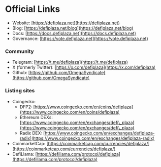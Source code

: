 # Official Links

* Website: [https://defiplaza.net](https://defiplaza.net)
* Blog: [https://defiplaza.net/blog](https://defiplaza.net/blog)
* Docs: [https://docs.defiplaza.net](https://docs.defiplaza.net)
* Governance: [https://vote.defiplaza.net](https://vote.defiplaza.net)

### Community

* Telegram: [https://t.me/defiplaza](https://t.me/defiplaza)
* X (formerly Twitter): [https://x.com/defiplaza](https://x.com/defiplaza)
* Github: [https://github.com/OmegaSyndicate](https://github.com/OmegaSyndicate)

### Listing sites

* Coingecko:&#x20;
  * DFP2: [https://www.coingecko.com/en/coins/defiplaza](https://www.coingecko.com/en/coins/defiplaza)
  * Ethereum DEXs: [https://www.coingecko.com/en/exchanges/defi\_plaza](https://www.coingecko.com/en/exchanges/defi\_plaza)
  * Radix DEX: [https://www.coingecko.com/en/exchanges/defiplaza-radix](https://www.coingecko.com/en/exchanges/defiplaza-radix)
* CoinmarketCap: [https://coinmarketcap.com/currencies/defiplaza/](https://coinmarketcap.com/currencies/defiplaza/)
* DefiLlama: [https://defillama.com/protocol/defiplaza](https://defillama.com/protocol/defiplaza)

